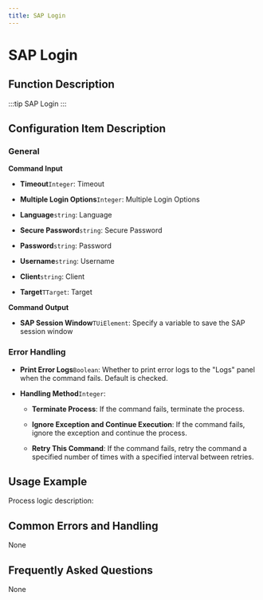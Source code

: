 ```yaml
---
title: SAP Login
---
```


# SAP Login

## Function Description

:::tip 
SAP Login
:::

## Configuration Item Description

### General

**Command Input**

- **Timeout**`Integer`: Timeout

- **Multiple Login Options**`Integer`: Multiple Login Options

- **Language**`string`: Language

- **Secure Password**`string`: Secure Password

- **Password**`string`: Password

- **Username**`string`: Username

- **Client**`string`: Client

- **Target**`TTarget`: Target


**Command Output**

- **SAP Session Window**`TUiElement`: Specify a variable to save the SAP session window


### Error Handling

- **Print Error Logs**`Boolean`: Whether to print error logs to the "Logs" panel when the command fails. Default is checked. 

- **Handling Method**`Integer`:

    - **Terminate Process**: If the command fails, terminate the process.

    - **Ignore Exception and Continue Execution**: If the command fails, ignore the exception and continue the process.

    - **Retry This Command**: If the command fails, retry the command a specified number of times with a specified interval between retries.

## Usage Example

Process logic description:

## Common Errors and Handling

None

## Frequently Asked Questions

None

